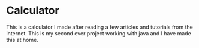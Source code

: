 # Calculator
This is a calculator I made after reading a few articles and tutorials from the internet. This is my second ever project working with java and I have made this at home.
